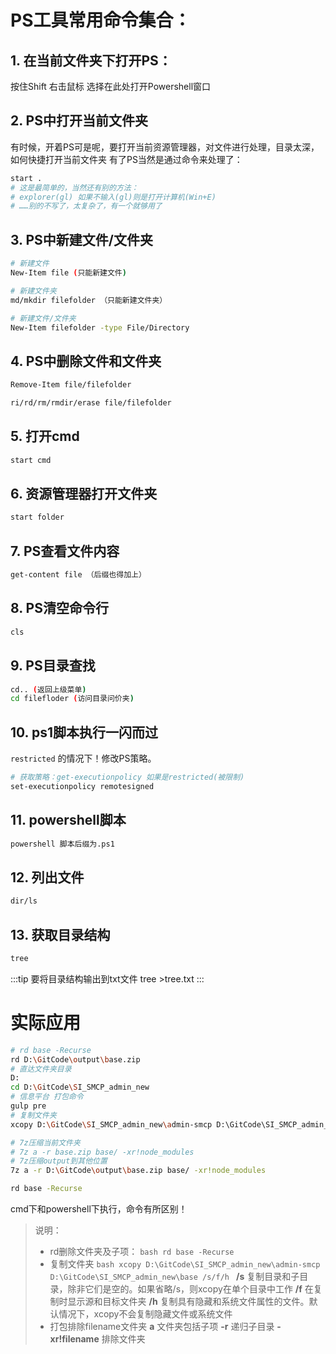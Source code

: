# PS工具常用命令集合：

## 1. 在当前文件夹下打开PS：
按住Shift 右击鼠标
选择在此处打开Powershell窗口

## 2. PS中打开当前文件夹
有时候，开着PS可是呢，要打开当前资源管理器，对文件进行处理，目录太深，如何快捷打开当前文件夹
有了PS当然是通过命令来处理了：
```bash
start .
# 这是最简单的，当然还有别的方法：
# explorer(gl) 如果不输入(gl)则是打开计算机(Win+E)
# ……别的不写了，太复杂了，有一个就够用了
```

## 3. PS中新建文件/文件夹
```bash
# 新建文件
New-Item file (只能新建文件)
```
```bash
# 新建文件夹
md/mkdir filefolder （只能新建文件夹）
```
```bash
# 新建文件/文件夹
New-Item filefolder -type File/Directory
```

## 4. PS中删除文件和文件夹
```bash
Remove-Item file/filefolder
```
```bash
ri/rd/rm/rmdir/erase file/filefolder
```
## 5. 打开cmd
```bash
start cmd
```
## 6. 资源管理器打开文件夹
```bash
start folder
```
## 7. PS查看文件内容
```bash
get-content file （后缀也得加上）
```
## 8. PS清空命令行
```bash
cls
```
## 9. PS目录查找
```bash
cd.. (返回上级菜单)
cd filefloder (访问目录问价夹)
```
## 10. ps1脚本执行一闪而过
`restricted` 的情况下！修改PS策略。
```bash
# 获取策略：get-executionpolicy 如果是restricted(被限制)
set-executionpolicy remotesigned
```
## 11. powershell脚本
```bash
powershell 脚本后缀为.ps1
```

## 12. 列出文件
```bash
dir/ls
```

## 13. 获取目录结构
```bash
tree
```
:::tip 要将目录结构输出到txt文件
tree >tree.txt
:::

# 实际应用
```bash
# rd base -Recurse
rd D:\GitCode\output\base.zip
# 直达文件夹目录
D: 
cd D:\GitCode\SI_SMCP_admin_new
# 信息平台 打包命令
gulp pre
# 复制文件夹
xcopy D:\GitCode\SI_SMCP_admin_new\admin-smcp D:\GitCode\SI_SMCP_admin_new\base\/s/f/h

# 7z压缩当前文件夹
# 7z a -r base.zip base/ -xr!node_modules
# 7z压缩output到其他位置
7z a -r D:\GitCode\output\base.zip base/ -xr!node_modules

rd base -Recurse
```
cmd下和powershell下执行，命令有所区别！
>说明：
>- rd删除文件夹及子项：
    ```bash
    rd base -Recurse
    ```
>- 复制文件夹
    ```bash
    xcopy D:\GitCode\SI_SMCP_admin_new\admin-smcp D:\GitCode\SI_SMCP_admin_new\base /s/f/h
    ```
    **/s** 复制目录和子目录，除非它们是空的。如果省略/s，则xcopy在单个目录中工作
    **/f** 在复制时显示源和目标文件夹
    **/h** 复制具有隐藏和系统文件属性的文件。默认情况下，xcopy不会复制隐藏文件或系统文件
>- 打包排除filename文件夹
    **a** 文件夹包括子项
    **-r** 递归子目录
    **-xr!filename** 排除文件夹